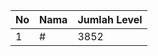 | No | Nama            | Jumlah Level |
|----|-----------------|--------------|
| 1  | #    |    3852        |
